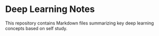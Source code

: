 # Deep Learning Notes
This repository contains Markdown files summarizing key deep learning concepts based on self study.
